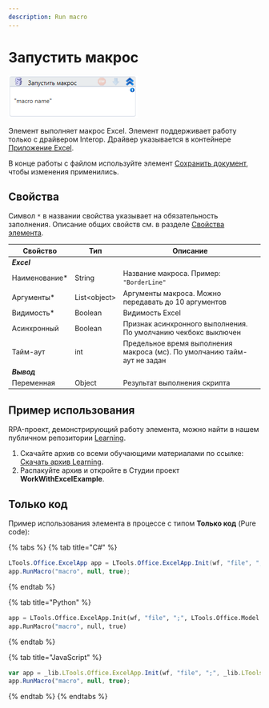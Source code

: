```yaml
---
description: Run macro
---
```


# Запустить макрос

![](<../../../.gitbook/assets/image (350).png>)

Элемент выполняет макрос Excel. Элемент поддерживает работу только с драйвером Interop. Драйвер указывается в контейнере [Приложение Excel](https://docs.primo-rpa.ru/primo-rpa/g_elements/el_basic/els_excel/el_excel_app).

В конце работы с файлом используйте элемент [Сохранить документ](https://docs.primo-rpa.ru/primo-rpa/g_elements/osnovnye-elementy/prilozhenie-excel/el_excel_save), чтобы изменения применились.



## Свойства
Символ `*` в названии свойства указывает на обязательность заполнения. Описание общих свойств см. в разделе [Свойства элемента](https://docs.primo-rpa.ru/primo-rpa/primo-studio/process/elements#svoistva-elementa).

| Свойство       | Тип           | Описание             |
| -------------- | ------------- | -------------------- |
| ***Excel***    |               |                      |
| Наименование\* | String        | Название макроса. Пример: `"BorderLine"`     |
| Аргументы\*    | List\<object> | Аргументы макроса. Можно передавать до 10 аргументов |
| Видимость\*    | Boolean       | Видимость Excel      |
| Асинхронный    | Boolean       | Признак асинхронного выполнения. По умолчанию чекбокс выключен |
| Тайм-аут       | int           | Предельное время выполнения макроса (мс). По умолчанию тайм-аут не задан |
| ***Вывод***    |               |                      |
| Переменная     | Object        | Результат выполнения скрипта  |


## Пример использования

RPA-проект, демонстрирующий работу элемента, можно найти в нашем публичном репозитории [Learning](https://github.com/PrimoRPA/Learning).

1. Скачайте архив со всеми обучающими материалами по ссылке: [Скачать архив Learning](https://github.com/PrimoRPA/Learning/archive/refs/heads/master.zip).
2. Распакуйте архив и откройте в Студии проект **WorkWithExcelExample**.


## Только код

Пример использования элемента в процессе с типом **Только код** (Pure code):

{% tabs %}
{% tab title="C#" %}
```csharp
LTools.Office.ExcelApp app = LTools.Office.ExcelApp.Init(wf, "file", ";", LTools.Office.Model.InteropTypes.DX);
app.RunMacro("macro", null, true);
```
{% endtab %}

{% tab title="Python" %}
```python
app = LTools.Office.ExcelApp.Init(wf, "file", ";", LTools.Office.Model.InteropTypes.DX)
app.RunMacro("macro", null, true)
```
{% endtab %}

{% tab title="JavaScript" %}
```javascript
var app = _lib.LTools.Office.ExcelApp.Init(wf, "file", ";", _lib.LTools.Office.Model.InteropTypes.DX);
app.RunMacro("macro", null, true);
```
{% endtab %}
{% endtabs %}
